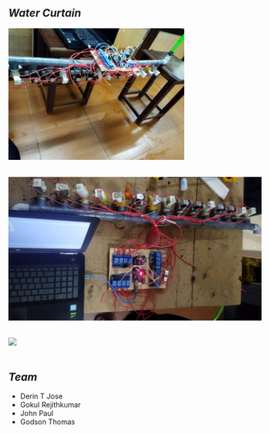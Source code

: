 ## ***_Water Curtain_***

<img src="https://github.com/Godson-Thomas/Water-Curtain/blob/master/Im1.jpg" width="350"><br><br>

<img src="https://github.com/Godson-Thomas/Water-Curtain/blob/master/ImR2.jpg" width="650"><br><br>


<img src="https://github.com/Godson-Thomas/Water-Curtain/blob/master/TVideo.gif" width="400"  /> <br><br>


## ***_Team_***

- Derin T Jose
- Gokul Rejithkumar
- John Paul
- Godson Thomas